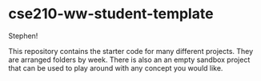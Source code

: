 # cse210-ww-student-template
Stephen!

This repository contains the starter code for many different projects. They are arranged folders by week. There is also an an empty sandbox project that can be used to play around with any concept you would like.
